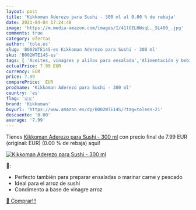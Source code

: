 ```yaml
---
layout: post
title: 'Kikkoman Aderezo para Sushi - 300 ml al 0.00 % de rebaja'
date: 2021-04-04 17:24:48
image: 'https://m.media-amazon.com/images/I/41lGELHWsqL._SL400_.jpg'
comments: true
category: ofertas
author: 'tole.es'
slug: 'B002WTE14S-es Kikkoman Aderezo para Sushi - 300 ml'
sku: 'B002WTE14S-es'
tags: [ 'Aceites, vinagres y aliños para ensalada','Alimentación y bebidas','kikkoman', ]
actualPrice: 7.99 EUR
currency: EUR
price: 7.99
comparePrice:  EUR
prodname: 'Kikkoman Aderezo para Sushi - 300 ml'
country: 'es'
flag: '🇪🇸'
brand: 'Kikkoman'
buyurl: 'https://www.amazon.es/dp/B002WTE14S/?tag=tolees-21'
descuento: '0.00'
average: '7.99'
---
```


Tienes [Kikkoman Aderezo para Sushi - 300 ml](https://www.amazon.es/dp/B002WTE14S/?tag=tolees-21) con precio final de  7.99 EUR (original:  EUR) (0.00 %  de rebaja) aqui!

[![Kikkoman Aderezo para Sushi - 300 ml](https://m.media-amazon.com/images/I/41lGELHWsqL._SL400_.jpg)](https://www.amazon.es/dp/B002WTE14S/?tag=tolees-21)

🔎:

- Perfecto también para preparar ensaladas o marinar carne y pescado
- Ideal para el arroz de sushi
- Condimento a base de vinagre arroz

[🛒 Comprar!!!](https://www.amazon.es/dp/B002WTE14S/?tag=tolees-21)
